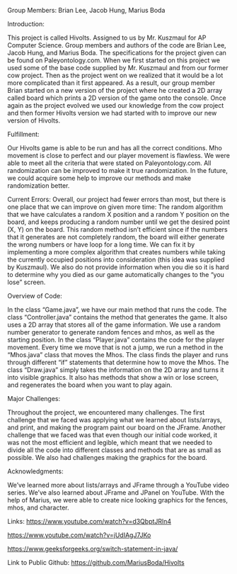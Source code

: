 Group Members: Brian Lee, Jacob Hung, Marius Boda

Introduction:

This project is called Hivolts. Assigned to us by Mr. Kuszmaul for AP Computer Science. 
Group members and authors of the code are Brian Lee, Jacob Hung, and Marius Boda. 
The specifications for the project given can be found on Paleyontology.com. 
When we first started on this project we used some of the base code supplied by Mr. Kuszmaul and from our former cow project. 
Then as the project went on we realized that it would be a lot more complicated than it first appeared. 
As a result, our group member Brian started on a new version of the project where he created a 2D array called board which prints a 2D version of the game onto the console. 
Once again as the project evolved we used our knowledge from the cow project and then former Hivolts version we had started with to improve our new version of Hivolts. 

Fulfillment:

Our Hivolts game is able to be run and has all the correct conditions. Mho movement is close to perfect and our player movement is flawless. 
We were able to meet all the criteria that were stated on Paleyontology.com. All randomization can be improved to make it true randomization. 
In the future, we could acquire some help to improve our methods and make randomization better. 

Current Errors: 
Overall, our project had fewer errors than most, but there is one place that we can improve on given more time: 
The random algorithm that we have calculates a random X position and a random Y position on the board, and keeps producing a random number until we get the desired point (X, Y) on the board. 
This random method isn’t efficient since if the numbers that it generates are not completely random, the board will either generate the wrong numbers or have loop for a long time. 
We can fix it by implementing a more complex algorithm that creates numbers while taking the currently occupied positions into consideration (this idea was supplied by Kuszmaul). 
We also do not provide information when you die so it is hard to determine why you died as our game automatically changes to the “you lose” screen.

Overview of Code:

In the class “Game.java”, we have our main method that runs the code. 
The class “Controller.java” contains the method that generates the game. 
It also uses a 2D array that stores all of the game information. 
We use a random number generator to generate random fences and mhos, as well as the starting position. 
In the class “Player.java” contains the code for the player movement. 
Every time we move that is not a jump, we run a method in the “Mhos.java” class that moves the Mhos. 
The class finds the player and runs through different “if” statements that determine how to move the Mhos. 
The class “Draw.java” simply takes the information on the 2D array and turns it into visible graphics. 
It also has methods that show a win or lose screen, and regenerates the board when you want to play again.


Major Challenges: 

Throughout the project, we encountered many challenges. 
The first challenge that we faced was applying what we learned about lists/arrays, and print, and making the program paint our board on the JFrame. 
Another challenge that we faced was that even though our initial code worked, it was not the most efficient and legible, which meant that we needed to divide all the code into different classes and methods that are as small as possible. 
We also had challenges making the graphics for the board. 

Acknowledgments: 

We’ve learned more about lists/arrays and JFrame through a YouTube video series. 
We’ve also learned about JFrame and JPanel on YouTube. 
With the help of Marius, we were able to create nice looking graphics for the fences, mhos, and character.  

Links: 
https://www.youtube.com/watch?v=d3QbptJRln4 

https://www.youtube.com/watch?v=jUdIAgJ7JKo 

https://www.geeksforgeeks.org/switch-statement-in-java/ 

Link to Public Github:
https://github.com/MariusBoda/Hivolts
